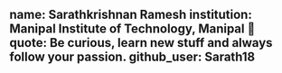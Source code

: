 name: Sarathkrishnan Ramesh
institution: Manipal Institute of Technology, Manipal 🚩
quote: Be curious, learn new stuff and always follow your passion.
github_user: Sarath18
---
